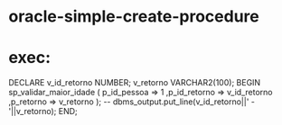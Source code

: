 # oracle-simple-create-procedure
# exec: 
DECLARE
  v_id_retorno NUMBER;
  v_retorno    VARCHAR2(100);
BEGIN
    sp_validar_maior_idade (
        p_id_pessoa  => 1
       ,p_id_retorno => v_id_retorno
       ,p_retorno    => v_retorno
    );
    --
    dbms_output.put_line(v_id_retorno||' - '||v_retorno);
END;